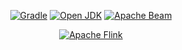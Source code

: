 <div align="center">
<!-- NOTE: The empty line is required for center to work.-->

[![Gradle](https://img.shields.io/badge/Gradle%208.6-02303A.svg?style=for-the-badge&logo=Gradle&logoColor=white)](https://docs.gradle.org/8.6/userguide/userguide.html)
[![Open JDK](https://img.shields.io/badge/OpenJDK%2011.0.19?style=for-the-badge&logo=openjdk&logoColor=white&labelColor=%23437291&color=%23437291)](https://flink.apache.org/)
[![Apache Beam](https://custom-icon-badges.demolab.com/badge/Apache%20Beam%202.54-orange?style=for-the-badge&logo=apache-beam&logoColor=white)](https://beam.apache.org/)

[![Apache Flink](https://img.shields.io/badge/Apache%20Flink%201.18.1-E6526F?style=for-the-badge&logo=Apache%20Flink&logoColor=white)](https://flink.apache.org/)
</div>

